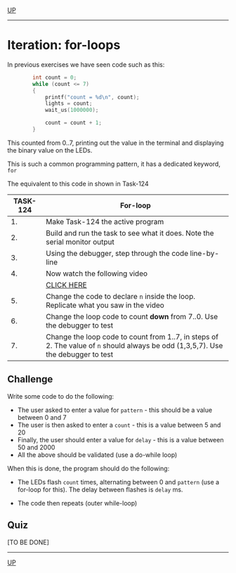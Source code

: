 
[UP](Digital_Outputs_2.md)

---

# Iteration: for-loops
In previous exercises we have seen code such as this:

```C++
        int count = 0;
        while (count <= 7) 
        {
            printf("count = %d\n", count);
            lights = count;
            wait_us(1000000);

            count = count + 1;
        }
```

This counted from 0..7, printing out the value in the terminal and displaying the binary value on the LEDs.

This is such a common programming pattern, it has a dedicated keyword, `for`

The equivalent to this code in shown in Task-124

| TASK-124 | For-loop |
| --- | --- |
| 1. | Make Task-124 the active program |
| 2. | Build and run the task to see what it does. Note the serial monitor output |
| 3. | Using the debugger, step through the code line-by-line |
| 4. | Now watch the following video |
|    | [CLICK HERE](https://plymouth.cloud.panopto.eu/Panopto/Pages/Viewer.aspx?id=bd2f576c-0a79-42eb-8aa8-ac5901172f24) |
| 5. | Change the code to declare `n` inside the loop. Replicate what you saw in the video |
| 6. | Change the loop code to count **down** from 7..0. Use the debugger to test |
| 7. | Change the loop code to count from 1..7, in steps of 2. The value of `n` should always be odd (1,3,5,7). Use the debugger to test |

## Challenge
Write some code to do the following:

* The user asked to enter a value for `pattern` - this should be a value between 0 and 7
* The user is then asked to enter a `count` - this is a value between 5 and 20
* Finally, the user should enter a value for `delay` - this is a value between 50 and 2000
* All the above should be validated (use a do-while loop)

When this is done, the program should do the following:

* The LEDs flash `count` times, alternating between 0 and `pattern` (use a for-loop for this). The delay between flashes is `delay` ms.

* The code then repeats (outer while-loop)

## Quiz
[TO BE DONE]

---

[UP](Digital_Outputs_2.md)